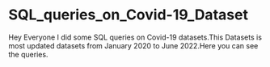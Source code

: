 # SQL_queries_on_Covid-19_Dataset
Hey Everyone I did some SQL queries on Covid-19 datasets.This Datasets is most updated datasets from January 2020 to June 2022.Here you can see the queries.
